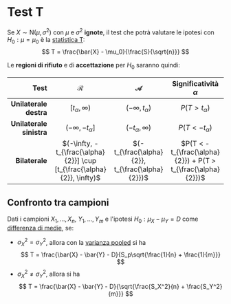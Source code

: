# Test T

Se $X \sim \mathrm{N}(\mu, \sigma^2)$ con $\mu$ e $\sigma^2$ **ignote**, il test che potrà valutare le ipotesi con $H_0: \mu = \mu_0$ è la [statistica T](../../03/02/README.md):
$$
T = \frac{\bar{X} - \mu_0}{\frac{S}{\sqrt{n}}}
$$

Le **regioni di  rifiuto** e di **accettazione** per $H_0$ saranno quindi:

| Test | $\mathcal{R}$ | $\mathcal{A}$ | Significatività $\alpha$ |
|-:|:-:|:-:|:-:|
| **Unilaterale destra** | $[t_\alpha, \infty)$ | $(-\infty, t_\alpha)$ | $P(T > t_\alpha)$ |
| **Unilaterale sinistra** | $(-\infty, -t_\alpha]$ | $(-t_\alpha, \infty)$ | $P(T < -t_\alpha)$ |
| **Bilaterale** | $(-\infty, -t_{\frac{\alpha}{2}}] \cup [t_{\frac{\alpha}{2}}, \infty)$ | $(-t_{\frac{\alpha}{2}}, t_{\frac{\alpha}{2}})$ | $P(T < -t_{\frac{\alpha}{2}}) + P(T > t_{\frac{\alpha}{2}})$ |

## Confronto tra campioni

Dati i campioni $X_1, ..., X_n$, $Y_1, ..., Y_m$ e l'ipotesi $H_0: \mu_X - \mu_Y = D$ come [differenza di medie](../../03/01/README.md#differenza-di-medie), se:
- $\sigma_X^2 = \sigma_Y^2$, allora con la [varianza pooled](../../03/02/README.md#intervalli-per-la-media) si ha
$$
T = \frac{\bar{X} - \bar{Y} - D}{S_p\sqrt{\frac{1}{n} + \frac{1}{m}}}
$$
- $\sigma_X^2 \neq \sigma_Y^2$, allora si ha
$$
T = \frac{\bar{X} - \bar{Y} - D}{\sqrt{\frac{S_X^2}{n} + \frac{S_Y^2}{m}}}
$$
